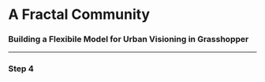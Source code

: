 # A Fractal Community
### Building a Flexibile Model for Urban Visioning in Grasshopper
---

### Step 4